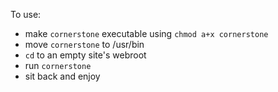To use:

- make `cornerstone` executable using `chmod a+x cornerstone`
- move `cornerstone` to /usr/bin
- `cd` to an empty site's webroot
- run `cornerstone`
- sit back and enjoy
